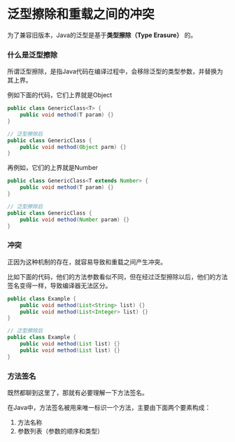 # 泛型擦除和重载之间的冲突

为了兼容旧版本，Java的泛型是基于**类型擦除（Type Erasure）** 的。

### 什么是泛型擦除

所谓泛型擦除，是指Java代码在编译过程中，会移除泛型的类型参数，并替换为其上界。

例如下面的代码，它们上界就是Object

```Java
public class GenericClass<T> {
    public void method(T param) {}
}

// 泛型擦除后
public class GenericClass {
    public void method(Object parm) {}
}
```

再例如，它们的上界就是Number

```Java
public class GenericClass<T extends Number> {
	public void method(T param) {}
}

// 泛型擦除后
public class GenericClass {
	public void method(Number param) {}
}
```

### 冲突

正因为这种机制的存在，就容易导致和重载之间产生冲突。

比如下面的代码，他们的方法参数看似不同，但在经过泛型擦除以后，他们的方法签名变得一样，导致编译器无法区分。

```Java
public class Example {
    public void method(List<String> list) {}
    public void method(List<Integer> list) {}
}

// 泛型擦除后
public class Example {
	public void method(List list) {}
	public void method(List list) {}
}
```

### 方法签名

既然都聊到这里了，那就有必要理解一下方法签名。

在Java中，方法签名被用来唯一标识一个方法，主要由下面两个要素构成：

1. 方法名称
2. 参数列表（参数的顺序和类型）

